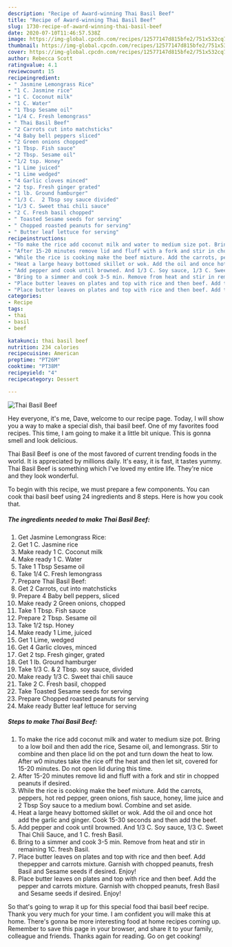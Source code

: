 ```yaml
---
description: "Recipe of Award-winning Thai Basil Beef"
title: "Recipe of Award-winning Thai Basil Beef"
slug: 1730-recipe-of-award-winning-thai-basil-beef
date: 2020-07-10T11:46:57.538Z
image: https://img-global.cpcdn.com/recipes/12577147d815bfe2/751x532cq70/thai-basil-beef-recipe-main-photo.jpg
thumbnail: https://img-global.cpcdn.com/recipes/12577147d815bfe2/751x532cq70/thai-basil-beef-recipe-main-photo.jpg
cover: https://img-global.cpcdn.com/recipes/12577147d815bfe2/751x532cq70/thai-basil-beef-recipe-main-photo.jpg
author: Rebecca Scott
ratingvalue: 4.1
reviewcount: 15
recipeingredient:
- " Jasmine Lemongrass Rice"
- "1 C. Jasmine rice"
- "1 C. Coconut milk"
- "1 C. Water"
- "1 Tbsp Sesame oil"
- "1/4 C. Fresh lemongrass"
- " Thai Basil Beef"
- "2 Carrots cut into matchsticks"
- "4 Baby bell peppers sliced"
- "2 Green onions chopped"
- "1 Tbsp. Fish sauce"
- "2 Tbsp. Sesame oil"
- "1/2 tsp. Honey"
- "1 Lime juiced"
- "1 Lime wedged"
- "4 Garlic cloves minced"
- "2 tsp. Fresh ginger grated"
- "1 lb. Ground hamburger"
- "1/3 C.  2 Tbsp soy sauce divided"
- "1/3 C. Sweet thai chili sauce"
- "2 C. Fresh basil chopped"
- " Toasted Sesame seeds for serving"
- " Chopped roasted peanuts for serving"
- " Butter leaf lettuce for serving"
recipeinstructions:
- "To make the rice add coconut milk and water to medium size pot. Bring to a low boil and then add the rice, Sesame oil, and lemongrass. Stir to combine and then place lid on the pot and turn down the heat to low. After w0 minutes take the rice off the heat and then let sit, covered for 15-20 minutes. Do not open lid during this time."
- "After 15-20 minutes remove lid and fluff with a fork and stir in chopped peanuts if desired."
- "While the rice is cooking make the beef mixture. Add the carrots, peppers, hot red pepper, green onions, fish sauce, honey, lime juice and 2 Tbsp Soy sauce to a medium bowl. Combine and set aside."
- "Heat a large heavy bottomed skillet or wok. Add the oil and once hot add the garlic and ginger. Cook 15-30 seconds and then add the beef."
- "Add pepper and cook until browned. And 1/3 C. Soy sauce, 1/3 C. Sweet Thai Chili Sauce, and 1 C. fresh Basil."
- "Bring to a simmer and cook 3-5 min. Remove from heat and stir in remaining 1C. fresh Basil."
- "Place butter leaves on plates and top with rice and then beef. Add thepepper and carrots mixture. Garnish with chopped peanuts, fresh Basil and Sesame seeds if desired. Enjoy!"
- "Place butter leaves on plates and top with rice and then beef. Add the pepper and carrots mixture. Garnish with chopped peanuts, fresh Basil and Sesame seeds if desired. Enjoy!"
categories:
- Recipe
tags:
- thai
- basil
- beef

katakunci: thai basil beef 
nutrition: 234 calories
recipecuisine: American
preptime: "PT26M"
cooktime: "PT38M"
recipeyield: "4"
recipecategory: Dessert

---
```



![Thai Basil Beef](https://img-global.cpcdn.com/recipes/12577147d815bfe2/751x532cq70/thai-basil-beef-recipe-main-photo.jpg)

Hey everyone, it's me, Dave, welcome to our recipe page. Today, I will show you a way to make a special dish, thai basil beef. One of my favorites food recipes. This time, I am going to make it a little bit unique. This is gonna smell and look delicious.

Thai Basil Beef is one of the most favored of current trending foods in the world. It is appreciated by millions daily. It's easy, it is fast, it tastes yummy. Thai Basil Beef is something which I've loved my entire life. They're nice and they look wonderful.




To begin with this recipe, we must prepare a few components. You can cook thai basil beef using 24 ingredients and 8 steps. Here is how you cook that.

<!--inarticleads1-->

##### The ingredients needed to make Thai Basil Beef:

1. Get  Jasmine Lemongrass Rice:
1. Get 1 C. Jasmine rice
1. Make ready 1 C. Coconut milk
1. Make ready 1 C. Water
1. Take 1 Tbsp Sesame oil
1. Take 1/4 C. Fresh lemongrass
1. Prepare  Thai Basil Beef:
1. Get 2 Carrots, cut into matchsticks
1. Prepare 4 Baby bell peppers, sliced
1. Make ready 2 Green onions, chopped
1. Take 1 Tbsp. Fish sauce
1. Prepare 2 Tbsp. Sesame oil
1. Take 1/2 tsp. Honey
1. Make ready 1 Lime, juiced
1. Get 1 Lime, wedged
1. Get 4 Garlic cloves, minced
1. Get 2 tsp. Fresh ginger, grated
1. Get 1 lb. Ground hamburger
1. Take 1/3 C. &amp; 2 Tbsp. soy sauce, divided
1. Make ready 1/3 C. Sweet thai chili sauce
1. Take 2 C. Fresh basil, chopped
1. Take  Toasted Sesame seeds for serving
1. Prepare  Chopped roasted peanuts for serving
1. Make ready  Butter leaf lettuce for serving




<!--inarticleads2-->

##### Steps to make Thai Basil Beef:

1. To make the rice add coconut milk and water to medium size pot. Bring to a low boil and then add the rice, Sesame oil, and lemongrass. Stir to combine and then place lid on the pot and turn down the heat to low. After w0 minutes take the rice off the heat and then let sit, covered for 15-20 minutes. Do not open lid during this time.
1. After 15-20 minutes remove lid and fluff with a fork and stir in chopped peanuts if desired.
1. While the rice is cooking make the beef mixture. Add the carrots, peppers, hot red pepper, green onions, fish sauce, honey, lime juice and 2 Tbsp Soy sauce to a medium bowl. Combine and set aside.
1. Heat a large heavy bottomed skillet or wok. Add the oil and once hot add the garlic and ginger. Cook 15-30 seconds and then add the beef.
1. Add pepper and cook until browned. And 1/3 C. Soy sauce, 1/3 C. Sweet Thai Chili Sauce, and 1 C. fresh Basil.
1. Bring to a simmer and cook 3-5 min. Remove from heat and stir in remaining 1C. fresh Basil.
1. Place butter leaves on plates and top with rice and then beef. Add thepepper and carrots mixture. Garnish with chopped peanuts, fresh Basil and Sesame seeds if desired. Enjoy!
1. Place butter leaves on plates and top with rice and then beef. Add the pepper and carrots mixture. Garnish with chopped peanuts, fresh Basil and Sesame seeds if desired. Enjoy!




So that's going to wrap it up for this special food thai basil beef recipe. Thank you very much for your time. I am confident you will make this at home. There's gonna be more interesting food at home recipes coming up. Remember to save this page in your browser, and share it to your family, colleague and friends. Thanks again for reading. Go on get cooking!
